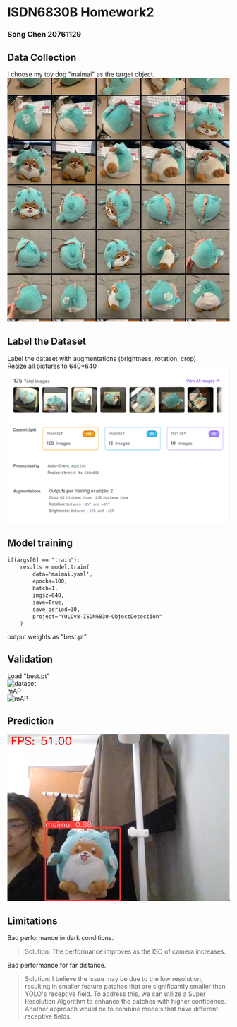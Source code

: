 # ISDN6830B Homework2
### Song Chen 20761129
## Data Collection
I choose my toy dog "maimai" as the target object.  
![maimai](./imgs/maimai.jpg)  
## Label the Dataset
Label the dataset with augmentations (brightness, rotation, crop)  
Resize all pictures to 640*640  
![dataset](./imgs/dataset.png)  
## Model training
    if(args[0] == "train"):
        results = model.train(
            data='maimai.yaml', 
            epochs=100, 
            batch=1,
            imgsz=640, 
            save=True, 
            save_period=30,
            project="YOLOv8-ISDN6830-ObjectDetection"
        )
output weights as "best.pt"
## Validation
Load "best.pt"  
![dataset](./runs/detect/val/val_batch0_pred.jpg)  
mAP  
![mAP](./runs/detect/val/PR_curve.png)  

## Prediction
![dataset](./imgs/pred1.png)  

## Limitations  
Bad performance in dark conditions.  
> Solution:  The performance improves as the ISO of camera increases.

Bad performance for far distance.  
> Solution:  I believe the issue may be due to the low resolution, resulting in smaller feature patches that are significantly smaller than YOLO's receptive field. To address this, we can utilize a Super Resolution Algorithm to enhance the patches with higher confidence. Another approach would be to combine models that have different receptive fields.
